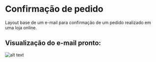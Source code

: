# Confirmação de pedido

Layout base de um e-mail para confirmação de um pedido realizado em uma loja online.

## Visualização do e-mail pronto:

![alt text](https://i.imgur.com/UJnTsZD.png)
